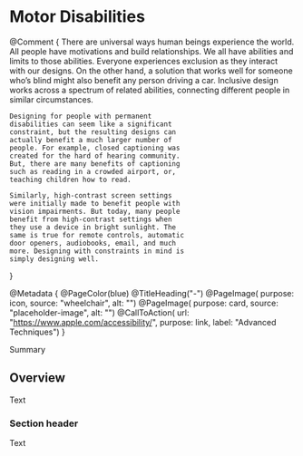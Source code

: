 # Motor Disabilities

@Comment {
    There are universal ways human beings
    experience the world. All people have
    motivations and build relationships. We all
    have abilities and limits to those abilities.
    Everyone experiences exclusion as they
    interact with our designs. On the other hand,
    a solution that works well for someone
    who’s blind might also benefit any person
    driving a car. Inclusive design works across
    a spectrum of related abilities, connecting
    different people in similar circumstances.
    
    Designing for people with permanent
    disabilities can seem like a significant
    constraint, but the resulting designs can
    actually benefit a much larger number of
    people. For example, closed captioning was
    created for the hard of hearing community.
    But, there are many benefits of captioning
    such as reading in a crowded airport, or,
    teaching children how to read.
    
    Similarly, high-contrast screen settings
    were initially made to benefit people with
    vision impairments. But today, many people
    benefit from high-contrast settings when
    they use a device in bright sunlight. The
    same is true for remote controls, automatic
    door openers, audiobooks, email, and much
    more. Designing with constraints in mind is
    simply designing well.
}

@Metadata {
    @PageColor(blue)
    @TitleHeading("-")
    @PageImage(
               purpose: icon, 
               source: "wheelchair", 
               alt: "")
    @PageImage(
               purpose: card, 
               source: "placeholder-image", 
               alt: "")
    @CallToAction(
                url: "https://www.apple.com/accessibility/",
                purpose: link, 
                label: "Advanced Techniques")
}

<!--@START_MENU_TOKEN@-->Summary<!--@END_MENU_TOKEN@-->

## Overview

<!--@START_MENU_TOKEN@-->Text<!--@END_MENU_TOKEN@-->

### Section header

<!--@START_MENU_TOKEN@-->Text<!--@END_MENU_TOKEN@-->
